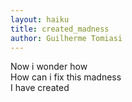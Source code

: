 ```yaml
---
layout: haiku
title: created_madness
author: Guilherme Tomiasi
---
```

Now i wonder how <br>
How can i fix this madness <br>
I have created <br>
